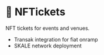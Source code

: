 # 🎫 NFTickets

NFT tickets for events and venues.

- Transak integration for fiat onramp
- SKALE network deployment
